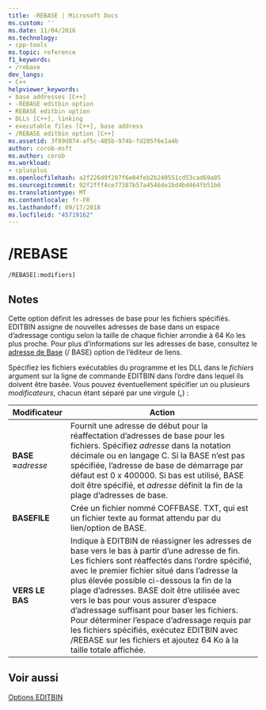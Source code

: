 ```yaml
---
title: -REBASE | Microsoft Docs
ms.custom: ''
ms.date: 11/04/2016
ms.technology:
- cpp-tools
ms.topic: reference
f1_keywords:
- /rebase
dev_langs:
- C++
helpviewer_keywords:
- base addresses [C++]
- -REBASE editbin option
- REBASE editbin option
- DLLs [C++], linking
- executable files [C++], base address
- /REBASE editbin option [C++]
ms.assetid: 3f89d874-af5c-485b-974b-fd205f6e1a4b
author: corob-msft
ms.author: corob
ms.workload:
- cplusplus
ms.openlocfilehash: a2f226d9f207f6e04feb2b240551cd53cad69a85
ms.sourcegitcommit: 92f2fff4ce77387b57a4546de1bd4bd464fb51b6
ms.translationtype: MT
ms.contentlocale: fr-FR
ms.lasthandoff: 09/17/2018
ms.locfileid: "45719162"
---
```

# <a name="rebase"></a>/REBASE

```
/REBASE[:modifiers]
```

## <a name="remarks"></a>Notes

Cette option définit les adresses de base pour les fichiers spécifiés. EDITBIN assigne de nouvelles adresses de base dans un espace d’adressage contigu selon la taille de chaque fichier arrondie à 64 Ko les plus proche. Pour plus d’informations sur les adresses de base, consultez le [adresse de Base](../../build/reference/base-base-address.md) (/ BASE) option de l’éditeur de liens.

Spécifiez les fichiers exécutables du programme et les DLL dans le *fichiers* argument sur la ligne de commande EDITBIN dans l’ordre dans lequel ils doivent être basée. Vous pouvez éventuellement spécifier un ou plusieurs *modificateurs*, chacun étant séparé par une virgule (**,**) :

|Modificateur|Action|
|--------------|------------|
|**BASE =**<em>adresse</em>|Fournit une adresse de début pour la réaffectation d’adresses de base pour les fichiers. Spécifiez *adresse* dans la notation décimale ou en langage C. Si la BASE n’est pas spécifiée, l’adresse de base de démarrage par défaut est 0 x 400000. Si bas est utilisé, BASE doit être spécifié, et *adresse* définit la fin de la plage d’adresses de base.|
|**BASEFILE**|Crée un fichier nommé COFFBASE. TXT, qui est un fichier texte au format attendu par du lien/option de BASE.|
|**VERS LE BAS**|Indique à EDITBIN de réassigner les adresses de base vers le bas à partir d’une adresse de fin. Les fichiers sont réaffectés dans l’ordre spécifié, avec le premier fichier situé dans l’adresse la plus élevée possible ci-dessous la fin de la plage d’adresses. BASE doit être utilisée avec vers le bas pour vous assurer d’espace d’adressage suffisant pour baser les fichiers. Pour déterminer l’espace d’adressage requis par les fichiers spécifiés, exécutez EDITBIN avec /REBASE sur les fichiers et ajoutez 64 Ko à la taille totale affichée.|

## <a name="see-also"></a>Voir aussi

[Options EDITBIN](../../build/reference/editbin-options.md)